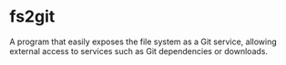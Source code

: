 # fs2git
A program that easily exposes the file system as a Git service, allowing external access to services such as Git dependencies or downloads.
